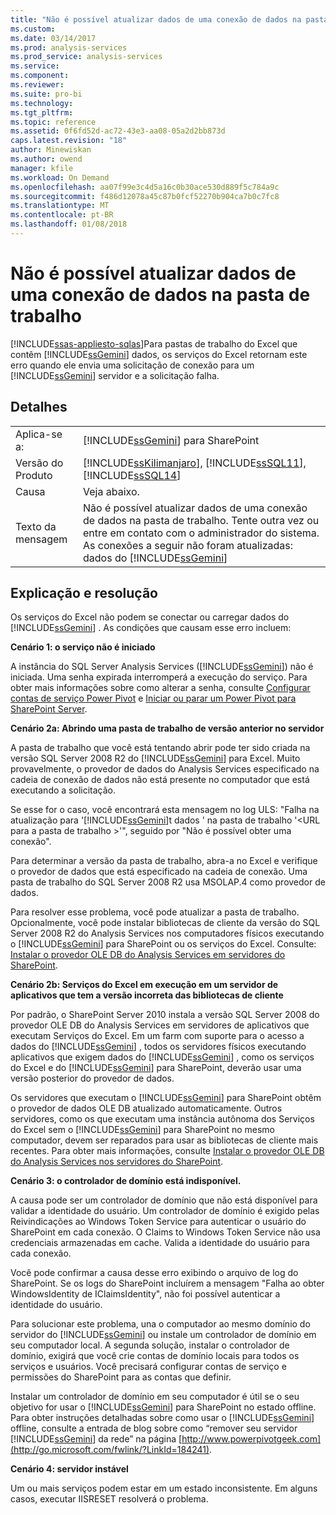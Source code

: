 ```yaml
---
title: "Não é possível atualizar dados de uma conexão de dados na pasta de trabalho | Microsoft Docs"
ms.custom: 
ms.date: 03/14/2017
ms.prod: analysis-services
ms.prod_service: analysis-services
ms.service: 
ms.component: 
ms.reviewer: 
ms.suite: pro-bi
ms.technology: 
ms.tgt_pltfrm: 
ms.topic: reference
ms.assetid: 0f6fd52d-ac72-43e3-aa08-05a2d2bb873d
caps.latest.revision: "18"
author: Minewiskan
ms.author: owend
manager: kfile
ms.workload: On Demand
ms.openlocfilehash: aa07f99e3c4d5a16c0b30ace530d889f5c784a9c
ms.sourcegitcommit: f486d12078a45c87b0fcf52270b904ca7b0c7fc8
ms.translationtype: MT
ms.contentlocale: pt-BR
ms.lasthandoff: 01/08/2018
---
```

# <a name="unable-to-refresh-data-for-a-data-connection-in-the-workbook"></a>Não é possível atualizar dados de uma conexão de dados na pasta de trabalho
[!INCLUDE[ssas-appliesto-sqlas](../../includes/ssas-appliesto-sqlas.md)]Para pastas de trabalho do Excel que contêm [!INCLUDE[ssGemini](../../includes/ssgemini-md.md)] dados, os serviços do Excel retornam este erro quando ele envia uma solicitação de conexão para um [!INCLUDE[ssGemini](../../includes/ssgemini-md.md)] servidor e a solicitação falha.  
  
## <a name="details"></a>Detalhes  
  
|||  
|-|-|  
|Aplica-se a:|[!INCLUDE[ssGemini](../../includes/ssgemini-md.md)] para SharePoint|  
|Versão do Produto|[!INCLUDE[ssKilimanjaro](../../includes/sskilimanjaro-md.md)], [!INCLUDE[ssSQL11](../../includes/sssql11-md.md)], [!INCLUDE[ssSQL14](../../includes/sssql14-md.md)]|  
|Causa|Veja abaixo.|  
|Texto da mensagem|Não é possível atualizar dados de uma conexão de dados na pasta de trabalho. Tente outra vez ou entre em contato com o administrador do sistema. As conexões a seguir não foram atualizadas: dados do [!INCLUDE[ssGemini](../../includes/ssgemini-md.md)]|  
  
## <a name="explanation-and-resolution"></a>Explicação e resolução  
 Os serviços do Excel não podem se conectar ou carregar dados do [!INCLUDE[ssGemini](../../includes/ssgemini-md.md)] . As condições que causam esse erro incluem:  
  
 **Cenário 1: o serviço não é iniciado**  
  
 A instância do SQL Server Analysis Services ([!INCLUDE[ssGemini](../../includes/ssgemini-md.md)]) não é iniciada. Uma senha expirada interromperá a execução do serviço. Para obter mais informações sobre como alterar a senha, consulte [Configurar contas de serviço Power Pivot](../../analysis-services/power-pivot-sharepoint/configure-power-pivot-service-accounts.md) e [Iniciar ou parar um Power Pivot para SharePoint Server](../../analysis-services/power-pivot-sharepoint/start-or-stop-a-power-pivot-for-sharepoint-server.md).  
  
 **Cenário 2a: Abrindo uma pasta de trabalho de versão anterior no servidor**  
  
 A pasta de trabalho que você está tentando abrir pode ter sido criada na versão SQL Server 2008 R2 do [!INCLUDE[ssGemini](../../includes/ssgemini-md.md)] para Excel. Muito provavelmente, o provedor de dados do Analysis Services especificado na cadeia de conexão de dados não está presente no computador que está executando a solicitação.  
  
 Se esse for o caso, você encontrará esta mensagem no log ULS: "Falha na atualização para '[!INCLUDE[ssGemini](../../includes/ssgemini-md.md)]t dados ' na pasta de trabalho '\<URL para a pasta de trabalho >'", seguido por "Não é possível obter uma conexão".  
  
 Para determinar a versão da pasta de trabalho, abra-a no Excel e verifique o provedor de dados que está especificado na cadeia de conexão. Uma pasta de trabalho do SQL Server 2008 R2 usa MSOLAP.4 como provedor de dados.  
  
 Para resolver esse problema, você pode atualizar a pasta de trabalho. Opcionalmente, você pode instalar bibliotecas de cliente da versão do SQL Server 2008 R2 do Analysis Services nos computadores físicos executando o [!INCLUDE[ssGemini](../../includes/ssgemini-md.md)] para SharePoint ou os serviços do Excel. Consulte: [Instalar o provedor OLE DB do Analysis Services em servidores do SharePoint](http://msdn.microsoft.com/en-us/2c62daf9-1f2d-4508-a497-af62360ee859).  
  
 **Cenário 2b: Serviços do Excel em execução em um servidor de aplicativos que tem a versão incorreta das bibliotecas de cliente**  
  
 Por padrão, o SharePoint Server 2010 instala a versão SQL Server 2008 do provedor OLE DB do Analysis Services em servidores de aplicativos que executam Serviços do Excel. Em um farm com suporte para o acesso a dados do [!INCLUDE[ssGemini](../../includes/ssgemini-md.md)] , todos os servidores físicos executando aplicativos que exigem dados do [!INCLUDE[ssGemini](../../includes/ssgemini-md.md)] , como os serviços do Excel e do [!INCLUDE[ssGemini](../../includes/ssgemini-md.md)] para SharePoint, deverão usar uma versão posterior do provedor de dados.  
  
 Os servidores que executam o [!INCLUDE[ssGemini](../../includes/ssgemini-md.md)] para SharePoint obtêm o provedor de dados OLE DB atualizado automaticamente. Outros servidores, como os que executam uma instância autônoma dos Serviços do Excel sem o [!INCLUDE[ssGemini](../../includes/ssgemini-md.md)] para SharePoint no mesmo computador, devem ser reparados para usar as bibliotecas de cliente mais recentes. Para obter mais informações, consulte [Instalar o provedor OLE DB do Analysis Services nos servidores do SharePoint](http://msdn.microsoft.com/en-us/2c62daf9-1f2d-4508-a497-af62360ee859).  
  
 **Cenário 3: o controlador de domínio está indisponível.**  
  
 A causa pode ser um controlador de domínio que não está disponível para validar a identidade do usuário. Um controlador de domínio é exigido pelas Reivindicações ao Windows Token Service para autenticar o usuário do SharePoint em cada conexão. O Claims to Windows Token Service não usa credenciais armazenadas em cache. Valida a identidade do usuário para cada conexão.  
  
 Você pode confirmar a causa desse erro exibindo o arquivo de log do SharePoint. Se os logs do SharePoint incluírem a mensagem "Falha ao obter WindowsIdentity de IClaimsIdentity", não foi possível autenticar a identidade do usuário.  
  
 Para solucionar este problema, una o computador ao mesmo domínio do servidor do [!INCLUDE[ssGemini](../../includes/ssgemini-md.md)] ou instale um controlador de domínio em seu computador local. A segunda solução, instalar o controlador de domínio, exigirá que você crie contas de domínio locais para todos os serviços e usuários. Você precisará configurar contas de serviço e permissões do SharePoint para as contas que definir.  
  
 Instalar um controlador de domínio em seu computador é útil se o seu objetivo for usar o [!INCLUDE[ssGemini](../../includes/ssgemini-md.md)] para SharePoint no estado offline. Para obter instruções detalhadas sobre como usar o [!INCLUDE[ssGemini](../../includes/ssgemini-md.md)] offline, consulte a entrada de blog sobre como “remover seu servidor [!INCLUDE[ssGemini](../../includes/ssgemini-md.md)] da rede” na página [http://www.powerpivotgeek.com](http://go.microsoft.com/fwlink/?LinkId=184241).  
  
 **Cenário 4: servidor instável**  
  
 Um ou mais serviços podem estar em um estado inconsistente. Em alguns casos, executar IISRESET resolverá o problema.  
  
  
